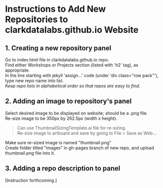 # Instructions to Add New Repositories to clarkdatalabs.github.io Website

## 1. Creating a new repository panel

Go to index.html file in clarkdatalabs.github.io repo.  
Find either Workshops or Projects section (listed with 'h2' tag), as appropriate.  
In the line starting with jekyll 'assign...' code (under 'div class="row pack"'), type new repo name into list.   
*Keep repo lists in alphabetical order so that repos are easy to find.*  

## 2. Adding an image to repository's panel  

Select desired image to be displayed on website; should be a .png file.  
Re-size image to be 350px by 262.5px (width x height).    

> Can use ThumbnailSizingTemplate.ai file for re-sizing.   
> Re-size image to artboard and save by going to File > Save as Web... 

Make sure re-sized image is named "thumbnail.png"    
Create folder titled "images" in gh-pages branch of new repo, and upload thumbnail.png file into it.  
      

## 3. Adding a repo description to panel

[Instruction forthcoming.]

